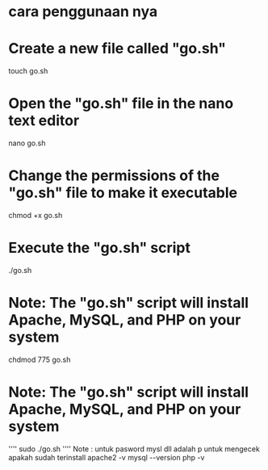 # cara penggunaan nya 

# Create a new file called "go.sh"
touch go.sh

# Open the "go.sh" file in the nano text editor
nano go.sh

# Change the permissions of the "go.sh" file to make it executable
chmod +x go.sh

# Execute the "go.sh" script
./go.sh

# Note: The "go.sh" script will install Apache, MySQL, and PHP on your system
chdmod 775 go.sh

# Note: The "go.sh" script will install Apache, MySQL, and PHP on your system
''''
    sudo ./go.sh
''''
Note : untuk pasword mysl dll adalah  p
untuk mengecek apakah sudah terinstall
apache2 -v
mysql --version
php -v

